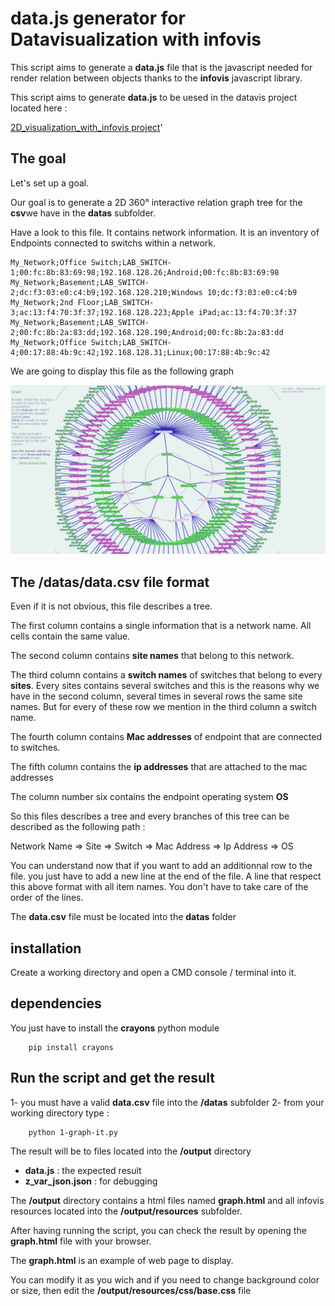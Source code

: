 # data.js generator for Datavisualization with infovis

This script aims to generate a **data.js** file that is the javascript needed for render relation between objects thanks to the **infovis** javascript library.

This script aims to generate **data.js** to be uesed in the datavis project located here :

[2D_visualization_with_infovis project]('https://github.com/pcardotatgit/2D_visualization_with_infovis)'

## The goal

Let's set up a goal.

Our goal is to generate a 2D 360° interactive relation graph tree for the **csv**we have in the **datas** subfolder.

Have a look to this file. It contains network information.  It is an inventory of Endpoints connected to switchs within a network.

```
My_Network;Office Switch;LAB_SWITCH-1;00:fc:8b:83:69:98;192.168.128.26;Android;00:fc:8b:83:69:98
My_Network;Basement;LAB_SWITCH-2;dc:f3:03:e0:c4:b9;192.168.128.210;Windows 10;dc:f3:03:e0:c4:b9
My_Network;2nd Floor;LAB_SWITCH-3;ac:13:f4:70:3f:37;192.168.128.223;Apple iPad;ac:13:f4:70:3f:37
My_Network;Basement;LAB_SWITCH-2;00:fc:8b:2a:83:dd;192.168.128.190;Android;00:fc:8b:2a:83:dd
My_Network;Office Switch;LAB_SWITCH-4;00:17:88:4b:9c:42;192.168.128.31;Linux;00:17:88:4b:9c:42
```

We are going to display this file as the following graph

![](./img/graph.gif)


## The /datas/data.csv file format

Even if it is not obvious, this file describes a tree.

The first column contains a single information that is a network name. All cells contain the same value.

The second column contains **site names** that belong to this network. 

The third column contains a **switch names** of switches that belong to every **sites**.  Every sites contains several switches and this is the reasons why we have in the second column, several times in several rows the same site names. But for every of these row we mention in the third column a switch name.

The fourth column contains **Mac addresses** of endpoint that are connected to switches.

The fifth column contains the **ip addresses** that are attached to the mac addresses

The column number six contains the endpoint  operating system **OS**

So this files describes a tree and every branches of this tree can be described as the following path :

Network Name => Site => Switch => Mac Address => Ip Address => OS

You can understand now that if you want to add an additionnal row to the file. you just have to add a new line at the end of the file. A line that respect this above format with all item names. You don't have to take care of the order of the lines.

The **data.csv** file must be located into the **datas** folder

## installation

Create a working directory and open a CMD console / terminal into it.


## dependencies

You just have to install the **crayons** python module

```
    pip install crayons
```

## Run the script and get the result

1-  you must have a valid **data.csv** file into the **/datas** subfolder
2- from your working directory type :

```
    python 1-graph-it.py
```

The result will be to files located into the **/output** directory

- **data.js** : the expected result
- **z_var_json.json** : for debugging

The **/output** directory contains a html files named **graph.html** and all infovis resources located into the **/output/resources** subfolder.

After having running the script, you can check the result by opening the **graph.html** file with your browser.

The **graph.html** is an example of web page to display.

You can modify it as you wich and if you need to change background color or size, then edit the **/output/resources/css/base.css** file